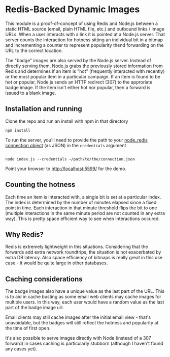 # Redis-Backed Dynamic Images

This module is a proof-of-concept of using Redis and Node.js between a static HTML source (email, plain HTML file, etc.) and outbound links / image URLs. When a user interacts with a link it is pointed at a Node.js server. That server counts the interaction for hotness sitting an individual bit in a bitmap and incrementing a counter to represent popularity thend forwarding on the URL to the correct location.

The "badge" images are also served by the Node.js server. Instead of directly serving them, Node.js grabs the previously stored information from Redis and determines if an item is "hot" (frequently interacted with recently) or the most popular item in a particular campaign. If an item is found to be hot or popular, Node.js sends an HTTP redirect (307) to the approriate badge image. If the item isn't either hot nor popular, then a forward is issued to a blank image.

## Installation and running

Clone the repo and run an install with npm in that directory

```
npm install
```

To run the server, you'll need to provide  the path to your [node_redis connection object](https://github.com/NodeRedis/node_redis#rediscreateclient) (as JSON) in the `credentials` argument

```

node index.js --credentials ~/path/to/the/connection.json

```

Point your browser to [http://localhost:5599/](http://localhost:5599/) for the demo.


## Counting the hotness

Each time an item is interacted with, a single bit is set at a particular index. The index is determined by the number of minutes elapsed since a fixed point in time. Each interaction in that minute threshold flips the bit to one (multiple interactions in the same minute period are not counted in any extra way). This is pretty space efficient way to see when interactions occured.

## Why Redis?

Redis is extremely lightweight in this situations. Considering that the forwards add extra network roundtrips, the situation is not exacerbated by extra DB latency. Also space efficiency of bitmaps is really great in this use case - it would be quite large in other databases.

## Caching considerations

The badge images also have a unique value as the last part of the URL. This is to aid in cache busting as some email web clients may cache images for multiple users. In this way, each user would have a random value as the last part of the badge image url. 

Email clients may still cache images after the initial email view - that's unavoidable, but the badges will still reflect the hotness and popularity at the time of first open.

It's also possible to serve images directly with Node (instead of a 307 forward) in cases caching is particularly stubborn (although I haven't found any cases yet).
